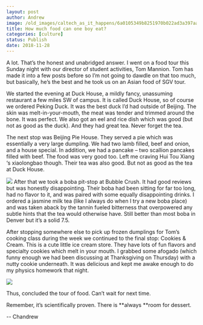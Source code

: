 ```yaml
---
layout: post
author: Andrew
image: /old_images/caltech_as_it_happens/6a0105349b8251970b022ad3a397aa200d.jpg
title: How much food can one boy eat? 
categories: [culture]
status: Publish
date: 2018-11-28
---
```


A lot. That’s the honest and unabridged answer. I went on a food tour this Sunday night with our director of student activities, Tom Mannion. Tom has made it into a few posts before so I’m not going to dawdle on that too much, but basically, he’s the best and he took us on an Asian food of SGV tour.

We started the evening at Duck House, a mildly fancy, unassuming restaurant a few miles SW of campus. It is called Duck House, so of course we ordered Peking Duck. It was the best duck I’d had outside of Beijing. The skin was melt-in-your-mouth, the meat was tender and trimmed around the bone. It was perfect. We also got an eel and rice dish which was good (but not as good as the duck). And they had great tea. Never forget the tea.

The next stop was Beijing Pie House. They served a pie which was essentially a very large dumpling. We had two lamb filled, beef and onion, and a house special. In addition, we had a pancake – two scallion pancakes filled with beef. The food was very good too. Left me craving Hui Tou Xiang ‘s xiaolongbao though. Their tea was also good. But not as good as the tea at Duck House.


![](/old_images/caltech_as_it_happens/6a0105349b8251970b022ad3a397b5200d.jpg)
After that we took a boba pit-stop at Bubble Crush. It had good reviews but was honestly disappointing. Their boba had been sitting for far too long, had no flavor to it, and was paired with some equally disappointing drinks. I ordered a jasmine milk tea (like I always do when I try a new boba place) and was taken aback by the tannin fueled bitterness that overpowered any subtle hints that the tea would otherwise have. Still better than most boba in Denver but it’s a solid 7.5.

After stopping somewhere else to pick up frozen dumplings for Tom’s cooking class during the week we continued to the final stop: Cookies &amp; Cream. This is a cute little ice cream store. They have lots of fun flavors and specialty cookies which melt in your mouth. I grabbed some afogado (which funny enough we had been discussing at Thanksgiving on Thursday) with a nutty cookie underneath. It was delicious and kept me awake enough to do my physics homework that night.


![](/old_images/caltech_as_it_happens/6a0105349b8251970b022ad3a397bb200d.jpg)

Thus, concluded the tour of food. Can’t wait for next time.

Remember, it’s scientifically proven. There is **always **room for dessert.

-- Chandrew
